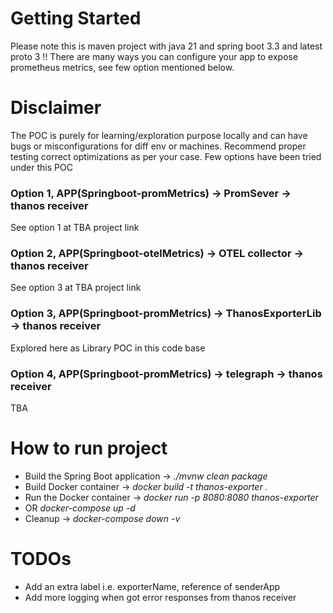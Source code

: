 # Getting Started
Please note this is maven project with java 21 and spring boot 3.3 and latest proto 3 !!
There are many ways you can configure your app to expose prometheus metrics, see few option mentioned below.

# Disclaimer
The POC is purely for learning/exploration purpose locally and can have bugs or misconfigurations for diff env or
machines. Recommend proper testing correct optimizations as per your case.
Few options have been tried under this POC

### Option 1, APP(Springboot-promMetrics) -> PromSever -> thanos receiver
See option 1 at TBA project link

### Option 2, APP(Springboot-otelMetrics) -> OTEL collector -> thanos receiver
See option 3 at TBA project link

### Option 3, APP(Springboot-promMetrics) -> ThanosExporterLib -> thanos receiver
Explored here as Library POC in this code base

### Option 4, APP(Springboot-promMetrics) -> telegraph -> thanos receiver
TBA

# How to run project
* Build the Spring Boot application -> _./mvnw clean package_
* Build Docker container -> _docker build -t thanos-exporter ._
* Run the Docker container ->  _docker run -p 8080:8080 thanos-exporter_
* OR  _docker-compose up -d_ 
* Cleanup -> _docker-compose down -v_

# TODOs
* Add an extra label i.e. exporterName, reference of senderApp
* Add more logging when got error responses from thanos receiver 